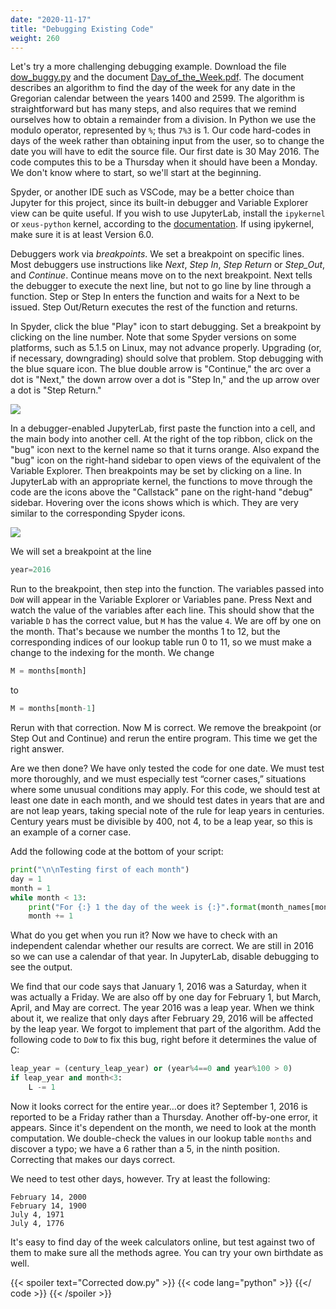 ```yaml
---
date: "2020-11-17"
title: "Debugging Existing Code"
weight: 260
---
```


Let's try a more challenging debugging example. Download the file [dow_buggy.py](scripts/dow_buggy.py) and the document [Day_of_the_Week.pdf](data/Day_of_the_Week.pdf). The document describes an algorithm to find the day of the week for any date in the Gregorian calendar between the years 1400 and 2599. The algorithm is straightforward but has many steps, and also requires that we remind ourselves how to obtain a remainder from a division. In Python we use the modulo operator, represented by `%`; thus `7%3` is 1. Our code hard-codes in days of the week rather than obtaining input from the user, so to change the date you will have to edit the source file. 
Our first date is 30 May 2016. The code computes this to be a Thursday when it should have been a Monday. We don't know where to start, so we'll start at the beginning.

Spyder, or another IDE such as VSCode, may be a better choice than Jupyter for this project, since its built-in debugger and Variable Explorer view can be quite useful.  If you wish to use JupyterLab, install the `ipykernel` or `xeus-python` kernel, according to the [documentation](https://jupyterlab.readthedocs.io/en/stable/user/debugger.html).  If using ipykernel, make sure it is at least Version 6.0. 

Debuggers work via _breakpoints_.  We set a breakpoint on specific lines.
Most debuggers use instructions like _Next_, _Step In_, _Step Return_ or _Step_Out_, and _Continue_.  Continue means move on to the next breakpoint.  Next tells the debugger to execute the next line, but not to go line by line through a function.  Step or Step In enters the function and waits for a Next to be issued. Step Out/Return executes the rest of the function and returns.

In Spyder, click the blue "Play" icon to start debugging.  Set a breakpoint by clicking on the line number.  Note that some Spyder versions on some platforms, such as 5.1.5 on Linux, may not advance properly.  Upgrading (or, if necessary, downgrading) should solve that problem.  Stop debugging with the blue square icon.  The blue double arrow is "Continue," the arc over a dot is "Next," the down arrow over a dot is "Step In," and the up arrow over a dot is "Step Return."

![](imgs/Spyder_debug.png)

In a debugger-enabled JupyterLab, first paste the function into a cell, and the main body into another cell.  At the right of the top ribbon, click on the "bug" icon next to the kernel name so that it turns orange. Also expand the "bug" icon on the right-hand sidebar to open views of the equivalent of the Variable Explorer.  Then breakpoints may be set by clicking on a line.  In JupyterLab with an appropriate kernel, the functions to move through the code are the icons above the "Callstack" pane on the right-hand "debug" sidebar.  Hovering over the icons shows which is which. They are very similar to the corresponding Spyder icons.

![](imgs/Jupyter_debug.png)

We will set a breakpoint at the line
```python
year=2016
```

Run to the breakpoint, then step into the function.  The variables passed into `DoW` will appear in the Variable Explorer or Variables pane.  Press Next and watch the value of the variables after each line.  This should show that the variable `D` has the correct value, but `M` has the value `4`. We are off by one on the month. That's because we number the months 1 to 12, but the corresponding indices of our lookup table run 0 to 11, so we must make a change to the indexing for the month. We change

```python
M = months[month]
```
to
```python
M = months[month-1]
```

Rerun with that correction. Now M is correct. We remove the breakpoint (or Step Out and Continue) and rerun the entire program. This time we get the right answer.  

Are we then done? We have only tested the code for one date. We must test more 
thoroughly, and we must especially test “corner cases,” situations where some unusual conditions may apply. For this code, we should test at least one date in each month, and we should test dates in years that are and are not leap years, taking special note of the rule for leap years in centuries. Century years must be divisible by 400, not 4, to be a leap year, so this is an example of a corner case.

Add the following code at the bottom of your script:

```python
print("\n\nTesting first of each month")
day = 1
month = 1
while month < 13:
    print("For {:} 1 the day of the week is {:}".format(month_names[month-1],DoW(day,month,year)))
	month += 1
```

What do you get when you run it? Now we have to check with an independent calendar whether our results are correct. We are still in 2016 so we can use a calendar of that year.  In JupyterLab, disable debugging to see the output.

We find that our code says that January 1, 2016 was a Saturday, when it was actually a Friday. We are also off by one day for February 1, but March, April, and May are correct. The year 2016 was a leap year.  When we think about it, we realize that only days after February 29, 2016 will be affected by the leap year. We forgot to implement that part of the algorithm. Add the following code to `DoW` to fix this bug, right before it determines the value of C:

```python
leap_year = (century_leap_year) or (year%4==0 and year%100 > 0)
if leap_year and month<3:
    L -= 1
```

Now it looks correct for the entire year…or does it? September 1, 2016 is reported to be a Friday rather than a Thursday. Another off-by-one error, it appears. Since it's dependent on the month, we need to look at the month computation. We double-check the values in our lookup table ``months`` and discover a typo; we have a 6 rather than a 5, in the ninth position. Correcting that makes our days correct.

We need to test other days, however. Try at least the following:

```no-highlight
February 14, 2000
February 14, 1900
July 4, 1971
July 4, 1776
```

It's easy to find day of the week calculators online, but test against two of them to make sure all the methods agree. You can try your own birthdate as well.

{{< spoiler text="Corrected dow.py" >}}
{{< code lang="python" >}}
    [](/content/courses/python-introduction/exercises/dow.py)
{{</ code >}}
{{< /spoiler >}}
